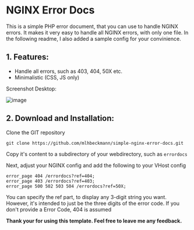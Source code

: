 # NGINX Error Docs

This is a simple PHP error document, that you can use to handle NGINX errors. It makes it very easy to handle all NGINX errors, with only one file. In the following readme, I also added a sample config for your convinience.

## 1. Features:

 - Handle all errors, such as 403, 404, 50X etc. 
 - Minimalistic (CSS, JS only)
   
Screenshot Desktop: 

![image](https://user-images.githubusercontent.com/80179488/132218039-cdd3d7fa-6a0b-4d08-8b28-2af0ee5ff247.png)


## 2. Download and Installation:

Clone the GIT repository 
```
git clone https://github.com/mlhbeckmann/simple-nginx-error-docs.git
```
Copy it's content to a subdirectory of  your webdirectory, such as `errordocs`

Next, adjust your NGINX config and add the following to your VHost config

    error_page 404 /errordocs?ref=404;
    error_page 403 /errordocs?ref=403;
    error_page 500 502 503 504 /errordocs?ref=50X;

You can specify the ref part, to display any 3-digit string you want. However,  it's intended to just be the three digits of the error code. If you don't provide a Error Code, 404 is assumed


**Thank your for using this template. Feel free to leave me any feedback.**
